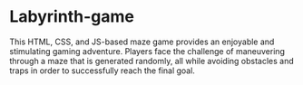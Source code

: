 # Labyrinth-game
This HTML, CSS, and JS-based maze game provides an enjoyable and stimulating gaming adventure. Players face the challenge of maneuvering through a maze that is generated randomly, all while avoiding obstacles and traps in order to successfully reach the final goal.
